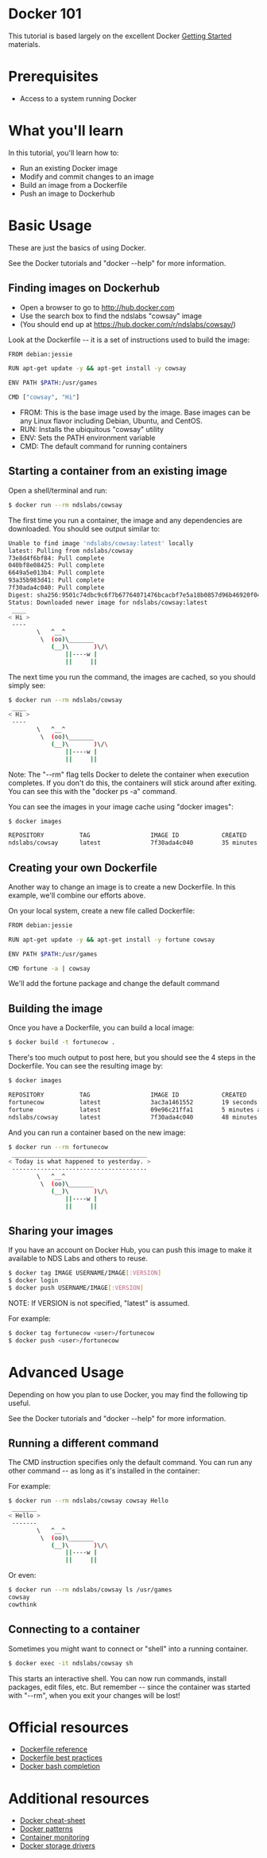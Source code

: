 # Docker 101

This tutorial is based largely on the excellent Docker [Getting Started](https://docs.docker.com/linux/step_four/) materials.

# Prerequisites
* Access to a system running Docker

# What you'll learn
In this tutorial, you'll learn how to:
* Run an existing Docker image
* Modify and commit changes to an image
* Build an image from a Dockerfile
* Push an image to Dockerhub 

# Basic Usage
These are just the basics of using Docker.

See the Docker tutorials and "docker --help" for more information.

## Finding images on Dockerhub

* Open a browser to go to http://hub.docker.com
* Use the search box to find the ndslabs "cowsay" image
* (You should end up at https://hub.docker.com/r/ndslabs/cowsay/)

Look at the Dockerfile -- it is a set of instructions used to build the image:

```bash
FROM debian:jessie

RUN apt-get update -y && apt-get install -y cowsay

ENV PATH $PATH:/usr/games

CMD ["cowsay", "Hi"]
```

* FROM: This is the base image used by the image. Base images can be any Linux flavor including Debian, Ubuntu, and CentOS.
* RUN: Installs the ubiquitous "cowsay" utility 
* ENV: Sets the PATH environment variable
* CMD: The default command for running containers


## Starting a container from an existing image

Open a shell/terminal and run:

```bash
$ docker run --rm ndslabs/cowsay
```

The first time you run a container, the image and any dependencies are downloaded. You should see output similar to:

```bash
Unable to find image 'ndslabs/cowsay:latest' locally
latest: Pulling from ndslabs/cowsay
73e8d4f6bf84: Pull complete
040bf8e08425: Pull complete
6649a5e013b4: Pull complete
93a35b983d41: Pull complete
7f30ada4c040: Pull complete
Digest: sha256:9501c74dbc9c6f7b67764071476bcacbf7e5a18b0857d96b46920f0431493e0b
Status: Downloaded newer image for ndslabs/cowsay:latest
 ____
< Hi >
 ----
        \   ^__^
         \  (oo)\_______
            (__)\       )\/\
                ||----w |
                ||     ||
```

The next time you run the command, the images are cached, so you should simply see:

```bash
$ docker run --rm ndslabs/cowsay
 ____
< Hi >
 ----
        \   ^__^
         \  (oo)\_______
            (__)\       )\/\
                ||----w |
                ||     ||
```

Note: The "--rm" flag tells Docker to delete the container when execution completes.  If you don't do this, the containers will stick around after exiting. You can see this with the "docker ps -a" command. 

You can see the images in your image cache using "docker images":
```bash
$ docker images

REPOSITORY          TAG                 IMAGE ID            CREATED             VIRTUAL SIZE
ndslabs/cowsay      latest              7f30ada4c040        35 minutes ago      170.9 MB
```

## Creating your own Dockerfile

Another way to change an image is to create a new Dockerfile. In this example, we'll combine our efforts above.

On your local system, create a new file called Dockerfile:
```bash
FROM debian:jessie

RUN apt-get update -y && apt-get install -y fortune cowsay

ENV PATH $PATH:/usr/games

CMD fortune -a | cowsay
```

We'll add the fortune package and change the default command

## Building the image

Once you have a Dockerfile, you can build a local image:
```bash
$ docker build -t fortunecow .
```

There's too much output to post here, but you should see the 4 steps in the Dockerfile.  You can see the resulting image by:

```bash
$ docker images

REPOSITORY          TAG                 IMAGE ID            CREATED             VIRTUAL SIZE
fortunecow          latest              3ac3a1461552        19 seconds ago      172.9 MB
fortune             latest              09e96c21ffa1        5 minutes ago       175.9 MB
ndslabs/cowsay      latest              7f30ada4c040        48 minutes ago      170.9 MB
```

And you can run a container based on the new image:
```bash
$ docker run --rm fortunecow
 ______________________________________
< Today is what happened to yesterday. >
 --------------------------------------
        \   ^__^
         \  (oo)\_______
            (__)\       )\/\
                ||----w |
                ||     ||
```


## Sharing your images

If you have an account on Docker Hub, you can push this image to make it available to NDS Labs and others to reuse.

```bash
$ docker tag IMAGE USERNAME/IMAGE[:VERSION]
$ docker login
$ docker push USERNAME/IMAGE[:VERSION]
```

NOTE: If VERSION is not specified, "latest" is assumed.

For example:

```bash
$ docker tag fortunecow <user>/fortunecow
$ docker push <user>/fortunecow
```

# Advanced Usage
Depending on how you plan to use Docker, you may find the following tip useful.

See the Docker tutorials and "docker --help" for more information.

## Running a different command

The CMD instruction specifies only the default command. You can run any other command -- as long as it's installed in the container:

For example:
```bash
$ docker run --rm ndslabs/cowsay cowsay Hello
 _______
< Hello >
 -------
        \   ^__^
         \  (oo)\_______
            (__)\       )\/\
                ||----w |
                ||     ||
```

Or even:
```bash
$ docker run --rm ndslabs/cowsay ls /usr/games
cowsay
cowthink
```

## Connecting to a container

Sometimes you might want to connect or "shell" into a running container. 

```bash
$ docker exec -it ndslabs/cowsay sh
```

This starts an interactive shell.  You can now run commands, install packages, edit files, etc.  But remember -- since the container was started with "--rm", when you exit your changes will be lost!

# Official resources
* [Dockerfile reference](https://docs.docker.com/engine/reference/builder/)
* [Dockerfile best practices](https://docs.docker.com/engine/userguide/eng-image/dockerfile_best-practices/)
* [Docker bash completion](https://raw.githubusercontent.com/docker/docker/master/contrib/completion/bash/docker)

# Additional resources
* [Docker cheat-sheet](https://github.com/wsargent/docker-cheat-sheet)
* [Docker patterns](http://hokstad.com/docker/patterns)
* [Container monitoring](https://www.youtube.com/watch?v=S-4wxLgpZdE)
* [Docker storage drivers](https://www.youtube.com/watch?v=hk6wqNBLlxQ)
